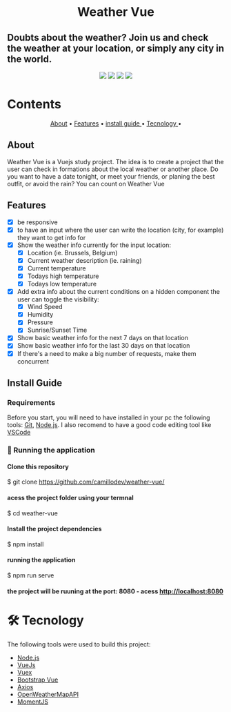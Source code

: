 <h1 align="center">Weather Vue</h1>

## Doubts about the weather? Join us and check the weather at your location, or simply any city in the world.
<p align="center">
 <img src="https://img.shields.io/static/v1?label=vue&message=2.6.11&color=<red>"/>
 <img src="https://img.shields.io/static/v1?label=bootstrap&message=4.5.3&color=<red>"/>
 <img src="https://img.shields.io/static/v1?label=axios&message=0.21.0&color=<red>"/>
 <img src="https://img.shields.io/static/v1?label=npm&message=4.12.0&color=<red>"/>
</p>

# Contents

<p align="center">
 <a href="#About">About</a> •
 <a href="#Features">Features</a> • 
 <a href="#Install">install guide </a>•
 <a href="#Tecnology">Tecnology </a>•
</p>

## About

<p> Weather Vue is a Vuejs study project. The idea is to create a project that the user can check in formations about the local weather or another place. Do you want to have a date tonight, or meet your friends, or planing the best outfit, or avoid the rain?  You can count on Weather Vue</p>

## Features

 - [x] be responsive  
 - [x] to have an input where the user can write the location (city, for example) they want to get info for  
 - [x] Show the weather info currently for the input location:
    - [x] Location (ie. Brussels, Belgium)
    - [x] Current weather description (ie. raining)
    - [x] Current temperature
    - [x] Todays high temperature
    - [x] Todays low temperature  

- [x] Add extra info about the current conditions on a hidden component the user can toggle the visibility: 
    - [x]  Wind Speed
    - [x]  Humidity
    - [x]  Pressure
    - [x]  Sunrise/Sunset Time
- [x] Show basic weather info for the next 7 days on that location  
- [x] Show basic weather info for the last 30 days on that location
- [x] If there's a need to make a big number of requests, make them concurrent

## Install Guide
### Requirements
Before you start, you will need to have installed in your pc the following tools: 
[Git](https://git-scm.com), [Node.js](https://nodejs.org/en/). 
I also recomend to have a good code editing tool like [VSCode](https://code.visualstudio.com/)

### 🎲 Running the application

#### Clone this repository
$ git clone <https://github.com/camillodev/weather-vue/>

#### acess the project folder using your termnal
$ cd weather-vue

#### Install the project dependencies
$ npm install

#### running the application
$ npm run serve

#### the project will be ruuning at the port: 8080 - acess <http://localhost:8080> 


# 🛠 Tecnology

The following tools were used to build this project:

- [Node.js](https://nodejs.org/en/)
- [VueJs](https://vuejs.org/)
- [Vuex](https://vuex.vuejs.org/)
- [Bootstrap Vue](https://bootstrap-vue.org/)
- [Axios](https://bootstrap-vue.org/)
- [OpenWeatherMapAPI](https://openweathermap.org/)
- [MomentJS](https://momentjs.com/)
